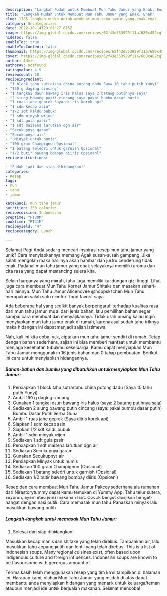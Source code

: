 ```yaml
---
description: "Langkah Mudah untuk Membuat Mun Tahu Jamur yang Enak, Enak"
title: "Langkah Mudah untuk Membuat Mun Tahu Jamur yang Enak, Enak"
slug: 1785-langkah-mudah-untuk-membuat-mun-tahu-jamur-yang-enak-enak
category: Uncategorized
date: 2022-10-14T23:01:27.615Z
image: https://img-global.cpcdn.com/recipes/62f43e553929f11a/680x482cq70/mun-tahu-jamur-foto-resep-utama.jpg
hideToc: false
enableToc: true
enableTocContent: false
thumbnail: https://img-global.cpcdn.com/recipes/62f43e553929f11a/680x482cq70/mun-tahu-jamur-foto-resep-utama.jpg
cover: https://img-global.cpcdn.com/recipes/62f43e553929f11a/680x482cq70/mun-tahu-jamur-foto-resep-utama.jpg
author: Admin
authorAv: notfound
ratingvalue: 4.9
reviewcount: 18
recipeingredient:
- "1 block tahu sutratahu china potong dadu Saya 10 tahu putih Yunyi"
- "150 g daging cincang"
- "1 tangkai daun bawang iris halus saya 2 batang putihnya saja"
- "2 siung bawang putih cincang saya pakai bumbu dasar putih                      Bumbu Dasar Putih Serba Guna"
- "1 ruas jahe geprek Saya diiris korek api"
- "1 sdm kecap asin"
- "1/2 sdt kaldu bubuk"
- "1 sdm minyak wijen"
- "1 sdt gula pasir"
- "1 sdt maizena larutkan dgn air"
- "Secukupnya garam"
- "Secukupnya air"
- " Minyak untuk numis"
- "100 gram Champignon Opsional"
- "1 batang seledri untuk garnish Opsional"
- "1/2 butir bawang bombay diiris Opsioanl"
recipeinstructions:

- "Sudah jadi dan siap dihidangkan!"
categories:
- Resep
tags:
- mun
- tahu
- jamur

katakunci: mun tahu jamur 
nutrition: 250 calories
recipecuisine: Indonesian
preptime: "PT30M"
cooktime: "PT41M"
recipeyield: "4"
recipecategory: Lunch

---
```



Selamat Pagi Anda sedang mencari inspirasi resep mun tahu jamur yang unik? Cara menyiapkannya memang Agak susah-susah gampang. Jika salah mengolah maka hasilnya akan hambar dan justru cenderung tidak enak. Padahal mun tahu jamur yang enak selayaknya memiliki aroma dan cita rasa yang dapat memancing selera kita.


Selain harganya yang murah, tahu juga memiliki kandungan gizi tinggi. Lihat juga cara membuat Mun Tahu Kornet Jamur Shitake dan masakan sehari-hari lainnya. Mun Tahu Jamur Alicenovee @noppskitchen Mun Tahu merupakan salah satu comfort food favorit saya.

Ada beberapa hal yang sedikit banyak berpengaruh terhadap kualitas rasa dari mun tahu jamur, mulai dari jenis bahan, lalu pemilihan bahan segar sampai cara membuat dan menyajikannya. Tidak usah pusing kalau ingin menyiapkan mun tahu jamur enak di rumah, karena asal sudah tahu triknya maka hidangan ini dapat menjadi sajian istimewa.


Nah, kali ini kita coba, yuk, ciptakan mun tahu jamur sendiri di rumah. Tetap dengan bahan sederhana, sajian ini bisa memberi manfaat untuk membantu menjaga kesehatan tubuhmu sekeluarga. Kamu dapat menyiapkan Mun Tahu Jamur menggunakan 16 jenis bahan dan 0 tahap pembuatan. Berikut ini cara untuk menyiapkan hidangannya.

<!--inarticleads1-->

##### Bahan-bahan dan bumbu yang dibutuhkan untuk menyiapkan Mun Tahu Jamur:

1. Persiapkan 1 block tahu sutra/tahu china potong dadu (Saya 10 tahu putih Yunyi)
1. Ambil 150 g daging cincang
1. Gunakan 1 tangkai daun bawang iris halus (saya: 2 batang putihnya saja)
1. Sediakan 2 siung bawang putih cincang (saya: pakai bumbu dasar putih)                      Bumbu Dasar Putih Serba Guna
1. Ambil 1 ruas jahe geprek (Saya diiris korek api)
1. Siapkan 1 sdm kecap asin
1. Siapkan 1/2 sdt kaldu bubuk
1. Ambil 1 sdm minyak wijen
1. Sediakan 1 sdt gula pasir
1. Persiapkan 1 sdt maizena larutkan dgn air
1. Sediakan Secukupnya garam
1. Gunakan Secukupnya air
1. Persiapkan  Minyak untuk numis
1. Sediakan 100 gram Champignon (Opsional)
1. Sediakan 1 batang seledri untuk garnish (Opsional)
1. Sediakan 1/2 butir bawang bombay diiris (Opsioanl)


Resep dan cara membuat Mun Tahu Jamur Pakcoy sederhana ala rumahan dari Nirastorytummy dapat kamu temukan di Yummy App. Tahu telur sutera, sayuran, ayam atau jenis makanan laut. Cocok banget disajikan hangat-hangat dengan nasi putih. Cara memasak mun tahu: Panaskan minyak lalu masukkan bawang putih. 

<!--inarticleads2-->

##### Langkah-langkah untuk memasak Mun Tahu Jamur:


1. Selesai dan siap dihidangkan!

Masukkan kecap manis dan shitake yang telah direbus. Tambahkan air, lalu masukkan tahu Jepang putih dan lentil yang telah direbus. This is a list of Indonesian soups. Many regional cuisines exist, often based upon indigenous culture and foreign influences. Indonesian soups are known to be flavoursome with generous amount of. 

Terima kasih telah menggunakan resep yang tim kami tampilkan di halaman ini. Harapan kami, olahan Mun Tahu Jamur yang mudah di atas dapat membantu anda menyiapkan hidangan yang menarik untuk keluarga/teman ataupun menjadi ide untuk berjualan makanan. Selamat mencoba!
